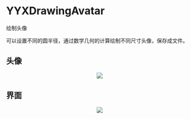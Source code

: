 # YYXDrawingAvatar
绘制头像

可以设置不同的圆半径，通过数学几何的计算绘制不同尺寸头像，保存成文件。

## 头像
<div align=center>
 <image src="/YYX.DrawingAvatar/Images/Avator.bmp"/>
</div>

## 界面
<div align=center>
 <image src="/YYX.DrawingAvatar/Images/YYXDrawingAvatar.png"/>
</div>


